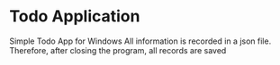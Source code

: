 # Todo Application
Simple Todo App for Windows
All information is recorded in a json file. Therefore, after closing the program, all records are saved
